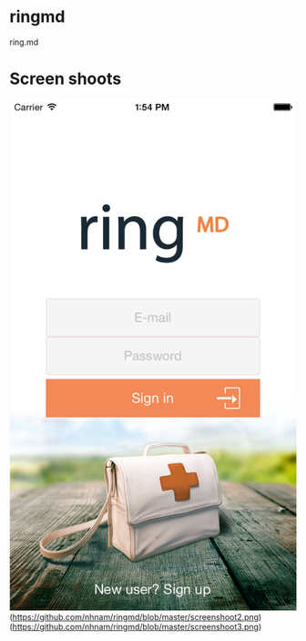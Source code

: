 # ringmd
ring.md
# Screen shoots
![Alt text](https://github.com/nhnam/ringmd/blob/master/screenshoot1.png)(https://github.com/nhnam/ringmd/blob/master/screenshoot2.png)(https://github.com/nhnam/ringmd/blob/master/screenshoot3.png)
